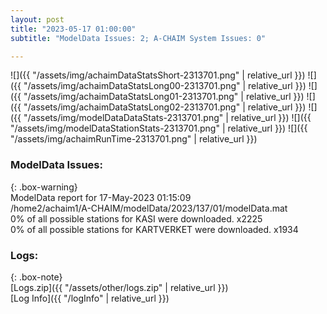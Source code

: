 ```yaml
---
layout: post
title: "2023-05-17 01:00:00"
subtitle: "ModelData Issues: 2; A-CHAIM System Issues: 0"

---
```


![]({{ "/assets/img/achaimDataStatsShort-2313701.png" | relative_url }})
![]({{ "/assets/img/achaimDataStatsLong00-2313701.png" | relative_url }})
![]({{ "/assets/img/achaimDataStatsLong01-2313701.png" | relative_url }})
![]({{ "/assets/img/achaimDataStatsLong02-2313701.png" | relative_url }})
![]({{ "/assets/img/modelDataDataStats-2313701.png" | relative_url }})
![]({{ "/assets/img/modelDataStationStats-2313701.png" | relative_url }})
![]({{ "/assets/img/achaimRunTime-2313701.png" | relative_url }})


### ModelData Issues:  
  
{: .box-warning}  
 ModelData report for 17-May-2023 01:15:09   
 /home2/achaim1/A-CHAIM/modelData/2023/137/01/modelData.mat   
 0% of all possible stations for KASI were downloaded. x2225   
 0% of all possible stations for KARTVERKET were downloaded. x1934   
  


### Logs:  
  
{: .box-note}  
[Logs.zip]({{ "/assets/other/logs.zip" | relative_url }})  
[Log Info]({{ "/logInfo" | relative_url }})  
